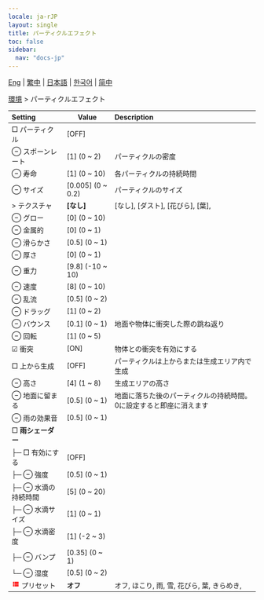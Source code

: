 ```yaml
---
locale: ja-rJP
layout: single
title: パーティクルエフェクト
toc: false
sidebar:
  nav: "docs-jp"
---
```

[Eng](/dancexr/menu/2025.4/scene/particles) | [繁中](/tw/dancexr/menu/2025.4/scene/particles) | [日本語](/jp/dancexr/menu/2025.4/scene/particles) | [한국어](/kr/dancexr/menu/2025.4/scene/particles) | [简中](/zh/dancexr/menu/2025.4/scene/particles)

[環境](../menu#環境) > パーティクルエフェクト



| Setting | Value | Description |
| :--- | --- | :--- |
|  □ パーティクル| [OFF] | 
|  ⊖ スポーンレート| [1] (0 ~ 2) | パーティクルの密度
|  ⊖ 寿命| [1] (0 ~ 10) | 各パーティクルの持続時間
|  ⊖ サイズ| [0.005] (0 ~ 0.2) | パーティクルのサイズ
|  > テクスチャ| **[なし]** | [なし], [ダスト], [花びら], [葉],  |
|  ⊖ グロー| [0] (0 ~ 10) | 
|  ⊖ 金属的| [0] (0 ~ 1) | 
|  ⊖ 滑らかさ| [0.5] (0 ~ 1) | 
|  ⊖ 厚さ| [0] (0 ~ 1) | 
|  ⊖ 重力| [9.8] (-10 ~ 10) | 
|  ⊖ 速度| [8] (0 ~ 10) | 
|  ⊖ 乱流| [0.5] (0 ~ 2) | 
|  ⊖ ドラッグ| [1] (0 ~ 2) | 
|  ⊖ バウンス| [0.1] (0 ~ 1) | 地面や物体に衝突した際の跳ね返り
|  ⊖ 回転| [1] (0 ~ 5) | 
|  ☑ 衝突| [ON] | 物体との衝突を有効にする
|  □ 上から生成| [OFF] | パーティクルは上からまたは生成エリア内で生成
|  ⊖ 高さ| [4] (1 ~ 8) | 生成エリアの高さ
|  ⊖ 地面に留まる| [0.5] (0 ~ 1) | 地面に落ちた後のパーティクルの持続時間。0に設定すると即座に消えます
|  ⊖ 雨の効果音| [0.5] (0 ~ 1) | 
|  □ <b>雨シェーダー</b>| | 
| ├─ □ 有効にする| [OFF] | 
| ├─ ⊖ 強度| [0.5] (0 ~ 1) | 
| ├─ ⊖ 水滴の持続時間| [5] (0 ~ 20) | 
| ├─ ⊖ 水滴サイズ| [1] (0 ~ 1) | 
| ├─ ⊖ 水滴密度| [1] (-2 ~ 3) | 
| ├─ ⊖ バンプ| [0.35] (0 ~ 1) | 
| └─ ⊖ 湿度| [0.5] (0 ~ 2) | 
| <img src="/images/icon/ic_list.png" alt="list icon"/> プリセット| **オフ** | オフ, ほこり, 雨, 雪, 花びら, 葉, きらめき,  |
